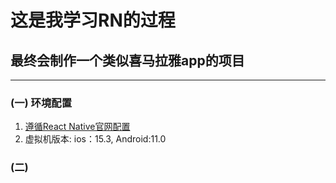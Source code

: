 # 这是我学习RN的过程
## 最终会制作一个类似喜马拉雅app的项目
---
### (一) 环境配置 
1. [遵循React Native官网配置](https://www.react-native.cn/docs/environment-setup)
2. 虚拟机版本: ios：15.3, Android:11.0
### (二)
